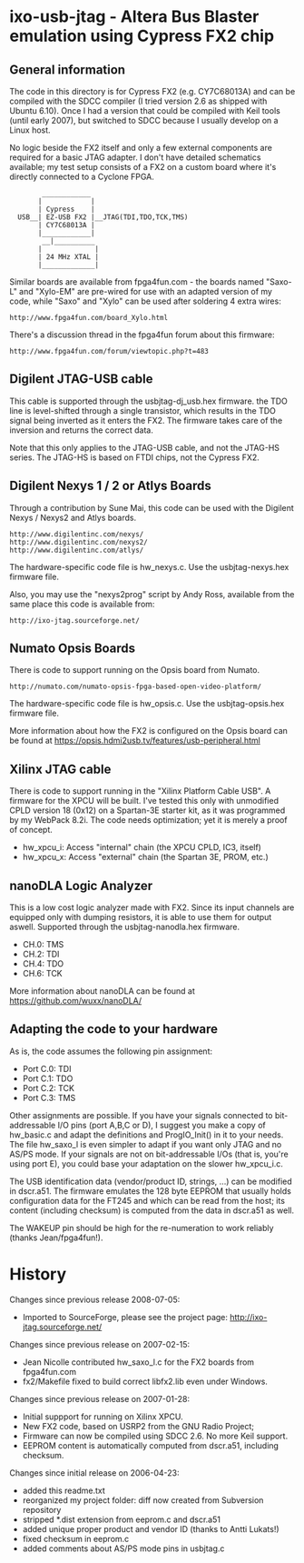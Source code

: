 # ixo-usb-jtag - Altera Bus Blaster emulation using Cypress FX2 chip

## General information

The code in this directory is for Cypress FX2 (e.g. CY7C68013A) and can be
compiled with the SDCC compiler (I tried version 2.6 as shipped with Ubuntu
6.10). Once I had a version that could be compiled with Keil tools (until early
2007), but switched to SDCC because I usually develop on a Linux host.

No logic beside the FX2 itself and only a few external components are required
for a basic JTAG adapter. I don't have detailed schematics available; my test
setup consists of a FX2 on a custom board where it's directly connected to a
Cyclone FPGA.

```
        ____________
       |            |
       | Cypress    |
  USB__| EZ-USB FX2 |__JTAG(TDI,TDO,TCK,TMS)
       | CY7C68013A |
       |____________|
        __|__________
       |             |
       | 24 MHz XTAL |
       |_____________|
```


Similar boards are available from fpga4fun.com - the boards named "Saxo-L" and
"Xylo-EM" are pre-wired for use with an adapted version of my code, while
"Saxo" and "Xylo" can be used after soldering 4 extra wires:

    http://www.fpga4fun.com/board_Xylo.html

There's a discussion thread in the fpga4fun forum about this firmware:

    http://www.fpga4fun.com/forum/viewtopic.php?t=483


## Digilent JTAG-USB cable

This cable is supported through the usbjtag-dj_usb.hex firmware. the TDO line
is level-shifted through a single transistor, which results in the TDO signal
being inverted as it enters the FX2. The firmware takes care of the inversion
and returns the correct data.

Note that this only applies to the JTAG-USB cable, and not the JTAG-HS series.
The JTAG-HS is based on FTDI chips, not the Cypress FX2.


## Digilent Nexys 1 / 2 or Atlys Boards

Through a contribution by Sune Mai, this code can be used with the Digilent
Nexys / Nexys2 and Atlys boards.

    http://www.digilentinc.com/nexys/
    http://www.digilentinc.com/nexys2/
    http://www.digilentinc.com/atlys/

The hardware-specific code file is hw_nexys.c. Use the usbjtag-nexys.hex
firmware file.

Also, you may use the "nexys2prog" script by Andy Ross, available from the
same place this code is available from:

    http://ixo-jtag.sourceforge.net/


## Numato Opsis Boards

There is code to support running on the Opsis board from Numato.

    http://numato.com/numato-opsis-fpga-based-open-video-platform/

The hardware-specific code file is hw_opsis.c. Use the usbjtag-opsis.hex
firmware file.

More information about how the FX2 is configured on the Opsis board can be
found at https://opsis.hdmi2usb.tv/features/usb-peripheral.html


## Xilinx JTAG cable

There is code to support running in the "Xilinx Platform Cable USB". A firmware
for the XPCU will be built. I've tested this only with unmodified CPLD version
18 (0x12) on a Spartan-3E starter kit, as it was programmed by my WebPack 8.2i.
The code needs optimization; yet it is merely a proof of concept.

 * hw_xpcu_i: Access "internal" chain (the XPCU CPLD, IC3, itself)
 * hw_xpcu_x: Access "external" chain (the Spartan 3E, PROM, etc.)


## nanoDLA Logic Analyzer

This is a low cost logic analyzer made with FX2. Since its input channels are
equipped only with dumping resistors, it is able to use them for output aswell.
Supported through the usbjtag-nanodla.hex firmware.

 * CH.0: TMS
 * CH.2: TDI
 * CH.4: TDO
 * CH.6: TCK

More information about nanoDLA can be found at https://github.com/wuxx/nanoDLA/


## Adapting the code to your hardware

As is, the code assumes the following pin assignment:

 * Port C.0: TDI
 * Port C.1: TDO
 * Port C.2: TCK
 * Port C.3: TMS

Other assignments are possible. If you have your signals connected to
bit-addressable I/O pins (port A,B,C or D), I suggest you make a copy of
hw_basic.c and adapt the definitions and ProgIO_Init() in it to your needs.
The file hw_saxo_l is even simpler to adapt if you want only JTAG and no AS/PS
mode.  If your signals are not on bit-addressable I/Os (that is, you're using
port E), you could base your adaptation on the slower hw_xpcu_i.c.

The USB identification data (vendor/product ID, strings, ...) can be modified
in dscr.a51. The firmware emulates the 128 byte EEPROM that usually holds
configuration data for the FT245 and which can be read from the host; its
content (including checksum) is computed from the data in dscr.a51 as well.  

The WAKEUP pin should be high for the re-numeration to work reliably (thanks
Jean/fpga4fun!).


# History

Changes since previous release 2008-07-05:
  - Imported to SourceForge, please see the project page:
    http://ixo-jtag.sourceforge.net/

Changes since previous release on 2007-02-15:
  - Jean Nicolle contributed hw_saxo_l.c for the FX2 boards from fpga4fun.com
  - fx2/Makefile fixed to build correct libfx2.lib even under Windows.

Changes since previous release on 2007-01-28:
  - Initial suppport for running on Xilinx XPCU.
  - New FX2 code, based on USRP2 from the GNU Radio Project;
  - Firmware can now be compiled using SDCC 2.6. No more Keil support.
  - EEPROM content is automatically computed from dscr.a51, including checksum.

Changes since initial release on 2006-04-23:
  - added this readme.txt
  - reorganized my project folder: diff now created from Subversion repository
  - stripped *.dist extension from eeprom.c and dscr.a51 
  - added unique proper product and vendor ID (thanks to Antti Lukats!)
  - fixed checksum in eeprom.c
  - added comments about AS/PS mode pins in usbjtag.c

